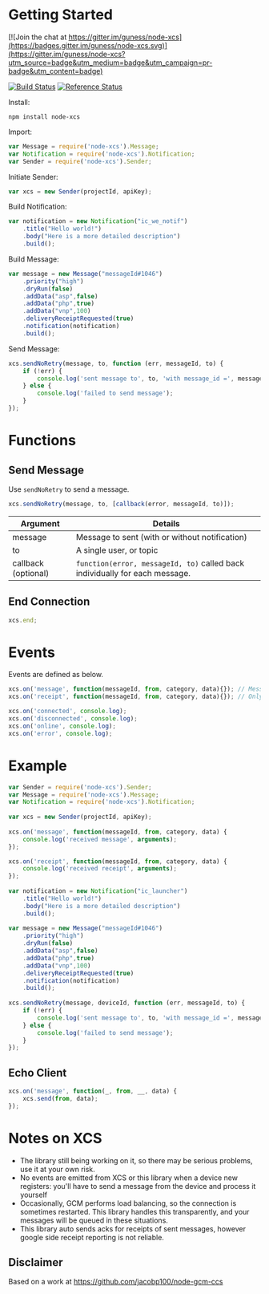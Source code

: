 Getting Started
===============

[![Join the chat at https://gitter.im/guness/node-xcs](https://badges.gitter.im/guness/node-xcs.svg)](https://gitter.im/guness/node-xcs?utm_source=badge&utm_medium=badge&utm_campaign=pr-badge&utm_content=badge)

[![Build Status](https://travis-ci.org/guness/node-xcs.svg)](https://travis-ci.org/guness/node-xcs)
[![Reference Status](https://www.versioneye.com/nodejs/node-xcs/reference_badge.svg?style=flat)](https://www.versioneye.com/nodejs/node-xcs/references)


Install:
```
npm install node-xcs
```

Import:
```js
var Message = require('node-xcs').Message;
var Notification = require('node-xcs').Notification;
var Sender = require('node-xcs').Sender;
```
Initiate Sender:
```js
var xcs = new Sender(projectId, apiKey);
```
Build Notification:
```js
var notification = new Notification("ic_we_notif")
	.title("Hello world!")
	.body("Here is a more detailed description")
	.build();
```
Build Message:
```js
var message = new Message("messageId#1046")
	.priority("high")
	.dryRun(false)
	.addData("asp",false)
	.addData("php",true)
	.addData("vnp",100)
	.deliveryReceiptRequested(true)
	.notification(notification)
	.build();
```
Send Message:
```js
xcs.sendNoRetry(message, to, function (err, messageId, to) {
	if (!err) {
		console.log('sent message to', to, 'with message_id =', messageId);
	} else {
		console.log('failed to send message');
	}
});
```
Functions
=========
Send Message
------------
Use `sendNoRetry` to send a message.
```js
xcs.sendNoRetry(message, to, [callback(error, messageId, to)]);
```
Argument			| Details
------------------- | -------
message			 | Message to sent (with or without notification)
to				  | A single user, or topic
callback (optional) | `function(error, messageId, to)` called back individually for each message.

End Connection
--------------
```js
xcs.end;
```

Events
======
Events are defined as below.
```js
xcs.on('message', function(messageId, from, category, data){}); // Messages received from client (excluding receipts)
xcs.on('receipt', function(messageId, from, category, data){}); // Only fired for messages where options.delivery_receipt_requested = true

xcs.on('connected', console.log);
xcs.on('disconnected', console.log);
xcs.on('online', console.log);
xcs.on('error', console.log);
```

Example
=======
```js
var Sender = require('node-xcs').Sender;
var Message = require('node-xcs').Message;
var Notification = require('node-xcs').Notification;
	
var xcs = new Sender(projectId, apiKey);
	
xcs.on('message', function(messageId, from, category, data) {
	console.log('received message', arguments);
}); 

xcs.on('receipt', function(messageId, from, category, data) {
	console.log('received receipt', arguments);
});
	
var notification = new Notification("ic_launcher")
	.title("Hello world!")
	.body("Here is a more detailed description")
	.build();
	
var message = new Message("messageId#1046")
	.priority("high")
	.dryRun(false)
	.addData("asp",false)
	.addData("php",true)
	.addData("vnp",100)
	.deliveryReceiptRequested(true)
	.notification(notification)
	.build();
	
xcs.sendNoRetry(message, deviceId, function (err, messageId, to) {
	if (!err) {
		console.log('sent message to', to, 'with message_id =', messageId);
	} else {
		console.log('failed to send message');
	}
});
```
Echo Client
-----------
```js
xcs.on('message', function(_, from, __, data) {
	xcs.send(from, data);
});
```

Notes on XCS
============
* The library still being working on it, so there may be serious problems, use it at your own risk.
* No events are emitted from XCS or this library when a device new registers: you'll have to send a message from the device and process it yourself
* Occasionally, GCM performs load balancing, so the connection is sometimes restarted. This library handles this transparently, and your messages will be queued in these situations.
* This library auto sends acks for receipts of sent messages, however google side receipt reporting is not reliable.

Disclaimer
-----------
Based on a work at https://github.com/jacobp100/node-gcm-ccs
